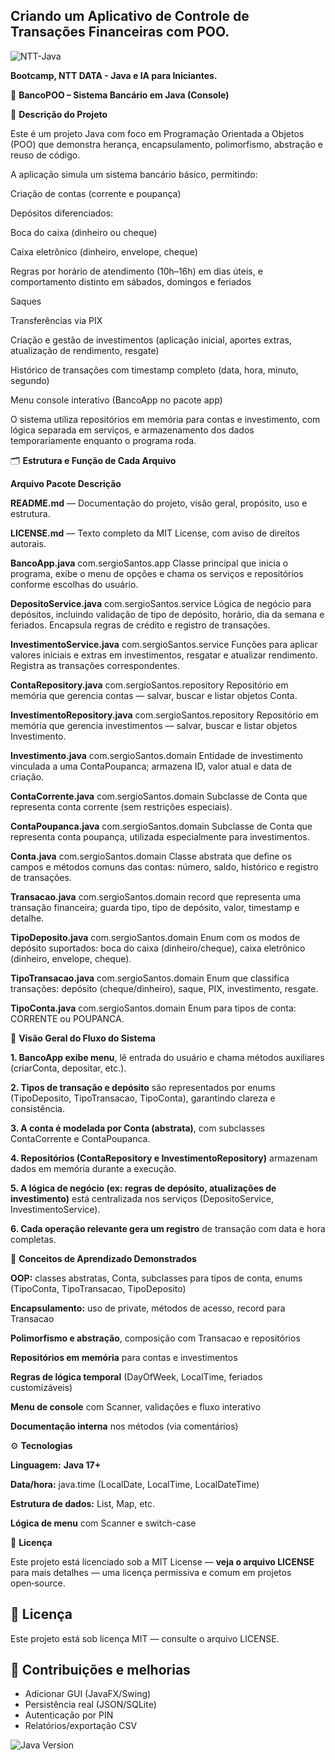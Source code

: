 ## Criando um Aplicativo de Controle de Transações Financeiras com POO.

![NTT-Java](https://github.com/user-attachments/assets/af4f7d76-2bff-4dc5-9bb7-74f8e79ff1c9)


**Bootcamp, NTT DATA - Java e IA para Iniciantes.**



🏦 **BancoPOO – Sistema Bancário em Java (Console)**

📌 **Descrição do Projeto**

Este é um projeto Java com foco em Programação Orientada a Objetos (POO) que demonstra herança, encapsulamento, polimorfismo, abstração e reuso de código.

A aplicação simula um sistema bancário básico, permitindo:

Criação de contas (corrente e poupança)

Depósitos diferenciados:

Boca do caixa (dinheiro ou cheque)

Caixa eletrônico (dinheiro, envelope, cheque)

Regras por horário de atendimento (10h–16h) em dias úteis, e comportamento distinto em sábados, domingos e feriados


Saques

Transferências via PIX

Criação e gestão de investimentos (aplicação inicial, aportes extras, atualização de rendimento, resgate)

Histórico de transações com timestamp completo (data, hora, minuto, segundo)

Menu console interativo (BancoApp no pacote app)


O sistema utiliza repositórios em memória para contas e investimento, com lógica separada em serviços, e armazenamento dos dados temporariamente enquanto o programa roda.




🗂️ **Estrutura e Função de Cada Arquivo**

**Arquivo	Pacote	Descrição**

**README.md**	—	Documentação do projeto, visão geral, propósito, uso e estrutura.

**LICENSE.md**	—	Texto completo da MIT License, com aviso de direitos autorais.

**BancoApp.java**	com.sergioSantos.app	Classe principal que inicia o programa, exibe o menu de opções e chama os serviços e repositórios conforme escolhas do usuário.

**DepositoService.java**	com.sergioSantos.service	Lógica de negócio para depósitos, incluindo validação de tipo de depósito, horário, dia da semana e feriados. Encapsula regras de crédito e registro de transações.

**InvestimentoService.java**	com.sergioSantos.service	Funções para aplicar valores iniciais e extras em investimentos, resgatar e atualizar rendimento. Registra as transações correspondentes.

**ContaRepository.java**	com.sergioSantos.repository	Repositório em memória que gerencia contas — salvar, buscar e listar objetos Conta.

**InvestimentoRepository.java**	com.sergioSantos.repository	Repositório em memória que gerencia investimentos — salvar, buscar e listar objetos Investimento.

**Investimento.java**	com.sergioSantos.domain	Entidade de investimento vinculada a uma ContaPoupanca; armazena ID, valor atual e data de criação.

**ContaCorrente.java**	com.sergioSantos.domain	Subclasse de Conta que representa conta corrente (sem restrições especiais).

**ContaPoupanca.java**	com.sergioSantos.domain	Subclasse de Conta que representa conta poupança, utilizada especialmente para investimentos.

**Conta.java**	com.sergioSantos.domain	Classe abstrata que define os campos e métodos comuns das contas: número, saldo, histórico e registro de transações.

**Transacao.java**	com.sergioSantos.domain	record que representa uma transação financeira; guarda tipo, tipo de depósito, valor, timestamp e detalhe.

**TipoDeposito.java**	com.sergioSantos.domain	Enum com os modos de depósito suportados: boca do caixa (dinheiro/cheque), caixa eletrônico (dinheiro, envelope, cheque).

**TipoTransacao.java**	com.sergioSantos.domain	Enum que classifica transações: depósito (cheque/dinheiro), saque, PIX, investimento, resgate.

**TipoConta.java**	com.sergioSantos.domain	Enum para tipos de conta: CORRENTE ou POUPANCA.




🚀 **Visão Geral do Fluxo do Sistema**

**1. BancoApp exibe menu**, lê entrada do usuário e chama métodos auxiliares (criarConta, depositar, etc.).


**2. Tipos de transação e depósito** são representados por enums (TipoDeposito, TipoTransacao, TipoConta), garantindo clareza e consistência.


**3. A conta é modelada por Conta (abstrata)**, com subclasses ContaCorrente e ContaPoupanca.


**4. Repositórios (ContaRepository e InvestimentoRepository)** armazenam dados em memória durante a execução.


**5. A lógica de negócio (ex: regras de depósito, atualizações de investimento)** está centralizada nos serviços (DepositoService, InvestimentoService).


**6. Cada operação relevante gera um registro** de transação com data e hora completas.



🧠 **Conceitos de Aprendizado Demonstrados**

**OOP:** classes abstratas, Conta, subclasses para tipos de conta, enums (TipoConta, TipoTransacao, TipoDeposito)

**Encapsulamento:** uso de private, métodos de acesso, record para Transacao

**Polimorfismo e abstração**, composição com Transacao e repositórios

**Repositórios em memória** para contas e investimentos

**Regras de lógica temporal** (DayOfWeek, LocalTime, feriados customizáveis)

**Menu de console** com Scanner, validações e fluxo interativo

**Documentação interna** nos métodos (via comentários) 



⚙️ **Tecnologias**

**Linguagem:** **Java 17+**

**Data/hora:** java.time (LocalDate, LocalTime, LocalDateTime)

**Estrutura de dados:** List, Map, etc.

**Lógica de menu** com Scanner e switch-case












📄 **Licença**

Este projeto está licenciado sob a MIT License — **veja o arquivo LICENSE** para mais detalhes — uma licença permissiva e comum em projetos open‑source.







## 📝 Licença
Este projeto está sob licença MIT — consulte o arquivo LICENSE.

## 🙌 Contribuições e melhorias
- Adicionar GUI (JavaFX/Swing)
- Persistência real (JSON/SQLite)
- Autenticação por PIN
- Relatórios/exportação CSV





![Java Version](https://img.shields.io/badge/java-17+-blue.svg) 




